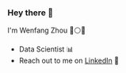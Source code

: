 ### Hey there 👋

I'm Wenfang Zhou 🔵⚪🔴

- Data Scientist 📊
- Reach out to me on [LinkedIn](https://www.linkedin.com/in/wenfang-zhou/) 💼

<!--
**WenfangZh/WenfangZh** is a ✨ _special_ ✨ repository because its `README.md` (this file) appears on your GitHub profile.

Here are some ideas to get you started:

- 🔭 I’m currently working on ...
- 🌱 I’m currently learning ...
- 👯 I’m looking to collaborate on ...
- 🤔 I’m looking for help with ...
- 💬 Ask me about ...
- 📫 How to reach me: ...
- 😄 Pronouns: ...
- ⚡ Fun fact: ...
-->
